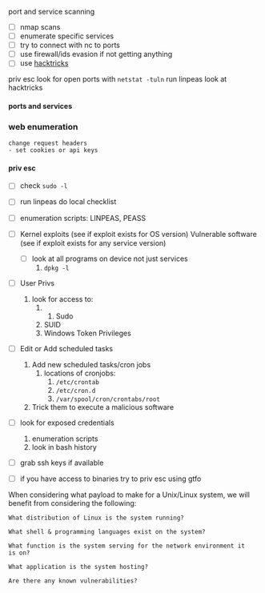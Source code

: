 port and service scanning
- [ ] nmap scans
- [ ] enumerate specific services
- [ ] try to connect with nc to ports
- [ ] use firewall/ids evasion if not getting anything
- [ ] use [hacktricks](https://book.hacktricks.xyz/generic-methodologies-and-resources/pentesting-network)

priv esc
look for open ports with `netstat -tuln`
run linpeas
 look at hacktricks


#### ports and services


### web enumeration
```
change request headers 
- set cookies or api keys
```

#### priv esc
- [ ] check `sudo -l`
- [ ] run linpeas
do local checklist
- [ ] enumeration scripts: LINPEAS, PEASS
- [ ] Kernel exploits (see if exploit exists for OS version)
	Vulnerable software (see if exploit exists for any service version)
	- [ ] look at all programs on device not just services
		1. `dpkg -l`
- [ ] User Privs
	1. look for access to:
		1. 1. Sudo
		2. SUID
		3. Windows Token Privileges
- [ ] Edit or Add scheduled tasks
	1. Add new scheduled tasks/cron jobs
		1. locations of cronjobs:
			1.  `/etc/crontab`
			2. `/etc/cron.d`
			3. `/var/spool/cron/crontabs/root`
	2. Trick them to execute a malicious software
- [ ] look for exposed credentials
	1. enumeration scripts
	2. look in bash history
- [ ] grab ssh keys if available
- [ ] if you have access to binaries try to priv esc using gtfo




When considering what payload to make for a Unix/Linux system, we will benefit from considering the following:

    What distribution of Linux is the system running?

    What shell & programming languages exist on the system?

    What function is the system serving for the network environment it       is on?

    What application is the system hosting?

    Are there any known vulnerabilities?
